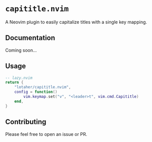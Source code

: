 # `capititle.nvim`

A Neovim plugin to easily capitalize titles with a single key mapping.

## Documentation

Coming soon...

## Usage

```lua
-- lazy.nvim
return {
	"lotaher/capititle.nvim",
	config = function()
		vim.keymap.set("v", "<leader>t", vim.cmd.Capititle)
	end,
}
```

## Contributing

Please feel free to open an issue or PR.


